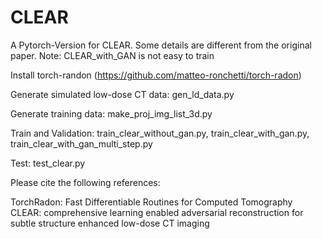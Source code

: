 # CLEAR

A Pytorch-Version for CLEAR. Some details are different from the original paper. Note: CLEAR_with_GAN is not easy to train

Install torch-randon (https://github.com/matteo-ronchetti/torch-radon)

Generate simulated low-dose CT data: gen_ld_data.py

Generate training data: make_proj_img_list_3d.py

Train and Validation: train_clear_without_gan.py, train_clear_with_gan.py, train_clear_with_gan_multi_step.py

Test: test_clear.py

Please cite the following references:

TorchRadon: Fast Differentiable Routines for Computed Tomography
CLEAR: comprehensive learning enabled adversarial reconstruction for subtle structure enhanced low-dose CT imaging
